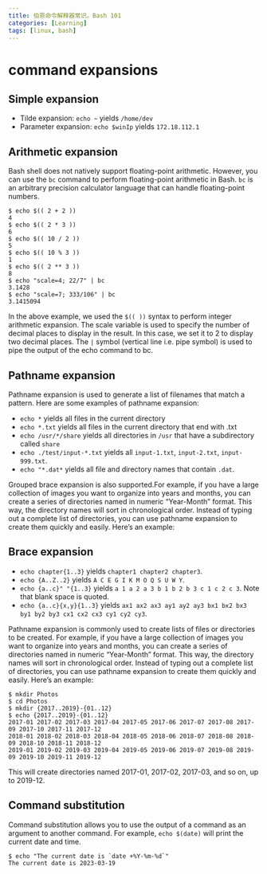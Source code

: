 ```yaml
---
title: 伯恩命令解释器常识。Bash 101
categories: [Learning]
tags: [linux, bash]
---
```


# command expansions

## Simple expansion

- Tilde expansion: `echo ~` yields `/home/dev`
- Parameter expansion: `echo $winIp` yields `172.18.112.1`

## Arithmetic expansion

Bash shell does not natively support floating-point arithmetic. However, you can use the `bc` command to perform
floating-point arithmetic in Bash. `bc` is an arbitrary precision calculator language that can handle floating-point
numbers.

```shell
$ echo $(( 2 + 2 ))
4
$ echo $(( 2 * 3 ))
6
$ echo $(( 10 / 2 ))
5
$ echo $(( 10 % 3 ))
1
$ echo $(( 2 ** 3 ))
8
$ echo "scale=4; 22/7" | bc
3.1428
$ echo "scale=7; 333/106" | bc
3.1415094
```

In the above example, we used the `$(( ))` syntax to perform integer arithmetic expansion. The scale variable is used to
specify the number of decimal places to display in the result. In this case, we set it to 2 to display two decimal
places. The `|` symbol (vertical line i.e. pipe symbol) is used to pipe the output of the echo command to bc.

## Pathname expansion

Pathname expansion is used to generate a list of filenames that match a pattern. Here are some examples of pathname
expansion:

- `echo *` yields all files in the current directory
- `echo *.txt` yields all files in the current directory that end with .txt
- `echo /usr/*/share` yields all directories in `/usr` that have a subdirectory called `share`
- `echo ./test/input-*.txt` yields all `input-1.txt`, `input-2.txt`, `input-999.txt`.
- `echo "*.dat*` yields all file and directory names that contain `.dat`.

Grouped brace expansion is also supported.For example, if you have a large collection of images you want to organize
into years and months, you can create a series of directories named in numeric “Year-Month” format. This way, the
directory names will sort in chronological order. Instead of typing out a complete list of directories, you can use
pathname expansion to create them quickly and easily. Here’s an example:

## Brace expansion

- `echo chapter{1..3}` yields `chapter1 chapter2 chapter3`.
- `echo {A..Z..2}` yields `A C E G I K M O Q S U W Y`.
- `echo {a..c}" "{1..3}` yields `a 1 a 2 a 3 b 1 b 2 b 3 c 1 c 2 c 3`. Note that blank space is quoted.
- `echo {a..c}{x,y}{1..3}` yields `ax1 ax2 ax3 ay1 ay2 ay3 bx1 bx2 bx3 by1 by2 by3 cx1 cx2 cx3 cy1 cy2 cy3`.

Pathname expansion is commonly used to create lists of files or directories to be created. For example, if you have a
large collection of images you want to organize into years and months, you can create a series of directories named in
numeric “Year-Month” format. This way, the directory names will sort in chronological order. Instead of typing out a
complete list of directories, you can use pathname expansion to create them quickly and easily. Here’s an example:

```shell
$ mkdir Photos
$ cd Photos
$ mkdir {2017..2019}-{01..12}
$ echo {2017..2019}-{01..12}
2017-01 2017-02 2017-03 2017-04 2017-05 2017-06 2017-07 2017-08 2017-09 2017-10 2017-11 2017-12
2018-01 2018-02 2018-03 2018-04 2018-05 2018-06 2018-07 2018-08 2018-09 2018-10 2018-11 2018-12
2019-01 2019-02 2019-03 2019-04 2019-05 2019-06 2019-07 2019-08 2019-09 2019-10 2019-11 2019-12
```

This will create directories named 2017-01, 2017-02, 2017-03, and so on, up to 2019-12.

## Command substitution

Command substitution allows you to use the output of a command as an argument to another command.
For example, `echo $(date)` will print the current date and time.

```shell
$ echo "The current date is `date +%Y-%m-%d`"
The current date is 2023-03-19
```
